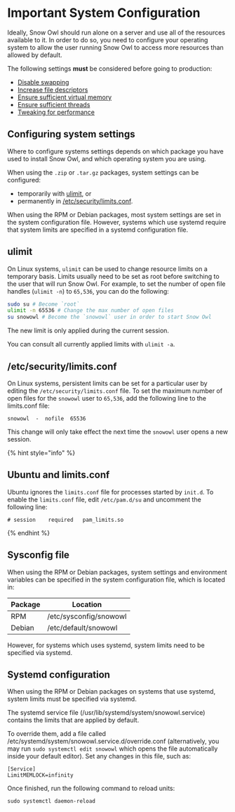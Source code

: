 # Important System Configuration

Ideally, Snow Owl should run alone on a server and use all of the resources available to it. In order to do so, you need to configure your operating system to allow the user running Snow Owl to access more resources than allowed by default.

The following settings **must** be considered before going to production:

* [Disable swapping](disable-swap.md)
* [Increase file descriptors](file-descriptors.md)
* [Ensure sufficient virtual memory](virtual-mem.md)
* [Ensure sufficient threads](nthreads.md)
* [Tweaking for performance](tweaking.md)

## Configuring system settings

Where to configure systems settings depends on which package you have used to install Snow Owl, and which operating system you are using.

When using the `.zip` or `.tar.gz` packages, system settings can be configured:

* temporarily with [ulimit](#ulimit), or
* permanently in [/etc/security/limits.conf](#/etc/security/limits.conf).

When using the RPM or Debian packages, most system settings are set in the system configuration file. However, systems which use systemd require that system limits are specified in a systemd configuration file.

## ulimit

On Linux systems, `ulimit` can be used to change resource limits on a temporary basis. Limits usually need to be set as root before switching to the user that will run Snow Owl. For example, to set the number of open file handles (`ulimit -n`) to `65,536`, you can do the following:

```bash
sudo su # Become `root`
ulimit -n 65536 # Change the max number of open files
su snowowl # Become the `snowowl` user in order to start Snow Owl
```

The new limit is only applied during the current session.

You can consult all currently applied limits with `ulimit -a`.

## /etc/security/limits.conf

On Linux systems, persistent limits can be set for a particular user by editing the `/etc/security/limits.conf` file. To set the maximum number of open files for the `snowowl` user to `65,536`, add the following line to the limits.conf file:

```
snowowl  -  nofile  65536
```

This change will only take effect the next time the `snowowl` user opens a new session.

{% hint style="info" %}
## Ubuntu and limits.conf
Ubuntu ignores the `limits.conf` file for processes started by `init.d`. To enable the `limits.conf` file, edit `/etc/pam.d/su` and uncomment the following line:

```
# session    required   pam_limits.so
```
{% endhint %}

## Sysconfig file

When using the RPM or Debian packages, system settings and environment variables can be specified in the system configuration file, which is located in:

| Package | Location |
| ------- | -------- |
| RPM | /etc/sysconfig/snowowl |
| Debian | /etc/default/snowowl |

However, for systems which uses systemd, system limits need to be specified via systemd.

## Systemd configuration

When using the RPM or Debian packages on systems that use systemd, system limits must be specified via systemd.

The systemd service file (/usr/lib/systemd/system/snowowl.service) contains the limits that are applied by default.

To override them, add a file called /etc/systemd/system/snowowl.service.d/override.conf (alternatively, you may run `sudo systemctl edit snowowl` which opens the file automatically inside your default editor). Set any changes in this file, such as:

```
[Service]
LimitMEMLOCK=infinity
```

Once finished, run the following command to reload units:

```
sudo systemctl daemon-reload
```